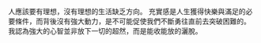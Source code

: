 人應該要有理想，沒有理想的生活缺乏方向。
充實感是人生獲得快樂與滿足的必要條件，而背後沒有強大動力，是不可能促使我們不斷勇往直前去突破困難的。
我認為強大的心智並非放下一切的超然，而是能收能放的灑脫。